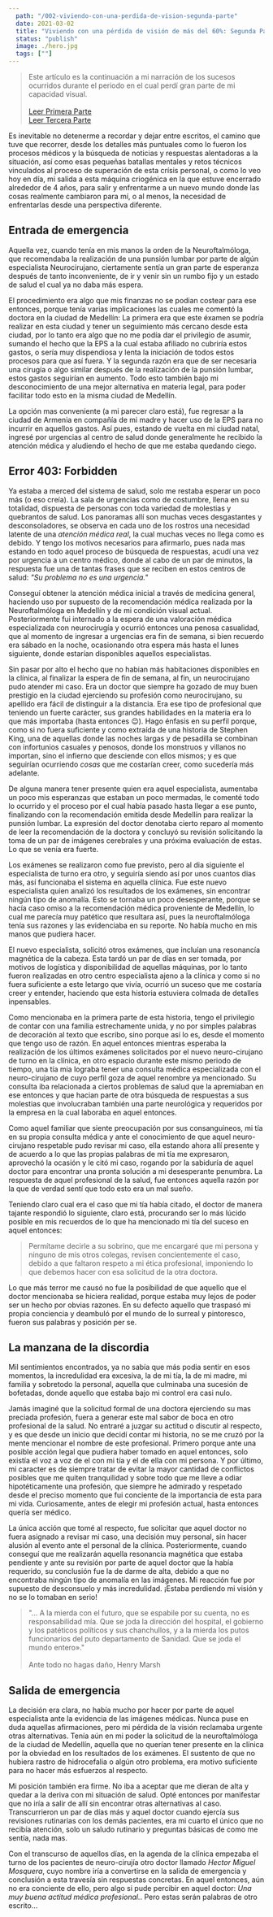 ```yaml
---
  path: "/002-viviendo-con-una-perdida-de-vision-segunda-parte"
  date: 2021-03-02
  title: "Viviendo con una pérdida de visión de más del 60%: Segunda Parte"
  status: "publish"
  image: ./hero.jpg
  tags: [""]
---
```

> Este artículo es la continuación a mi narración de los sucesos ocurridos durante el periodo en el cual perdí gran parte de mi capacidad visual.
> <br /><br />
> [Leer Primera Parte](/blog/001-viviendo-con-una-perdida-de-vision)
> <br>
> [Leer Tercera Parte](/blog/003-viviendo-con-una-perdida-de-vision-tercera-parte)

Es inevitable no detenerme a recordar y dejar entre escritos, el camino que tuve que recorrer, desde los detalles más puntuales como lo fueron los procesos médicos y la búsqueda de noticias y respuestas alentadoras a la situación, así como esas pequeñas batallas mentales y retos técnicos vinculados al proceso de superación de esta crísis personal, o como lo veo hoy en día, mi salida a esta máquina criogénica en la que estuve encerrado alrededor de 4 años, para salir y enfrentarme a un nuevo mundo donde las cosas realmente cambiaron para mí, o al menos, la necesidad de enfrentarlas desde una perspectiva diferente.

## Entrada de emergencia

Aquella vez, cuando tenía en mis manos la orden de la Neuroftalmóloga, que recomendaba la realización de una punsión lumbar por parte de algún especialista Neurocirujano, ciertamente sentía un gran parte de esperanza después de tanto inconveniente, de ir y venir sin un rumbo fijo y un estado de salud el cual ya no daba más espera.

El procedimiento era algo que mis finanzas no se podian costear para ese entonces, porque tenía varias implicaciones las cuales me comentó la doctora en la ciudad de Medellín: La primera era que este éxamen se podría realizar en esta ciudad y tener un seguimiento más cercano desde esta ciudad, por lo tanto era algo que no me podía dar el privilegio de asumir, sumando el hecho que la EPS a la cual estaba afiliado no cubriría estos gastos, o sería muy dispendiosa y lenta la iniciación de todos estos procesos para que así fuera. Y la segunda razón era que de ser necesaria una cirugía o algo similar después de la realización de la punsión lumbar, estos gastos seguirían en aumento. Todo esto también bajo mi desconocimiento de una mejor alternativa en materia legal, para poder facilitar todo esto en la misma ciudad de Medellín.

La opción mas conveniente (a mi parecer claro está), fue regresar a la ciudad de Armenia en compañía de mi madre y hacer uso de la EPS para no incurrir en aquellos gastos. Así pues, estando de vuelta en mi ciudad natal, ingresé por urgencias al centro de salud donde generalmente he recibido la atención médica y aludiendo el hecho de que me estaba quedando ciego.

## Error 403: Forbidden

Ya estaba a merced del sistema de salud, solo me restaba esperar un poco más (o eso creía). La sala de urgencias como de costumbre, llena en su totalidad, dispuesta de personas con toda variedad de molestias y quebrantos de salud. Los panoramas allí son muchas veces desgastantes y desconsoladores, se observa en cada uno de los rostros una necesidad latente de una *atención médica real*, la cual muchas veces no llega como es debido. Y tengo los motivos necesarios para afirmarlo, pues nada mas estando en todo aquel proceso de búsqueda de respuestas, acudí una vez por urgencia a un centro médico, donde al cabo de un par de minutos, la respuesta fue una de tantas frases que se reciben en estos centros de salud: *"Su problema no es una urgencia."*

Conseguí obtener la atención médica inicial a través de medicina general, haciendo uso por supuesto de la recomendación médica realizada por la Neuroftalmóloga en Medellín y de mi condición visual actual. Posteriormente fui internado a la espera de una valoración médica especializada con neurocirugía y ocurrió entonces  una penosa casualidad, que al momento de ingresar a urgencias era fin de semana, si bien recuerdo era sábado en la noche, ocasionando otra espera más hasta el lunes siguiente, donde estarían disponibles aquellos especialistas.

Sin pasar por alto el hecho que no habian más habitaciones disponibles en la clínica, al finalizar la espera de fin de semana, al fin, un neurocirujano pudo atender mi caso. Era un doctor que siempre ha gozado de muy buen prestigio en la ciudad ejerciendo su profesión como neurocirujano, su apellido era fácil de distinguir a la distancia. Era ese tipo de profesional que teniendo un fuerte carácter, sus grandes habilidades en la materia era lo que más importaba (hasta entonces 😉). Hago énfasis en su perfil porque, como si no fuera suficiente y como extraída de una historia de Stephen King, una de aquellas donde las noches largas y de pesadilla se combinan con infortunios casuales y penosos, donde los monstruos y villanos no importan, sino el infierno que desciende con ellos mismos; y es que seguirían ocurriendo *cosas* que me costarían creer, como sucedería más adelante.

De alguna manera tener presente quien era aquel especialista, aumentaba un poco mis esperanzas que estaban un poco mermadas, le comenté todo lo ocurrido y el proceso por el cual había pasado hasta llegar a ese punto, finalizando con la recomendación emitida desde Medellín para realizar la punsión lumbar. La expresión del doctor denotaba cierto reparo al momento de leer la recomendación de la doctora y concluyó su revisión solicitando la toma de un par de imágenes cerebrales y una próxima evaluación de estas. Lo que se venía era fuerte.

Los exámenes se realizaron como fue previsto, pero al dia siguiente el especialista de turno era otro, y seguiría siendo así por unos cuantos dias más, así funcionaba el sistema en aquella clínica. Fue este nuevo especialista quien analizó los resultados de los exámenes, sin encontrar ningún tipo de anomalía. Esto se tornaba un poco desesperante, porque se hacía caso omiso a la recomendación médica proveniente de Medellín, lo cual me parecía muy patético que resultara así, pues la neuroftalmóloga tenía sus razones y las evidenciaba en su reporte. No había mucho en mis manos que pudiera hacer.

El nuevo especialista, solicitó otros exámenes, que incluían una resonancía magnética de la cabeza. Esta tardó un par de días en ser tomada, por motivos de logística y disponibilidad de aquellas máquinas, por lo tanto fueron realizadas en otro centro especialista ajeno a la clínica y como si no fuera suficiente a este letargo que vivía, ocurrió un suceso que me costaría creer y entender, haciendo que esta historia estuviera colmada de detalles inpensables.

Como mencionaba en la primera parte de esta historia, tengo el privilegio de contar con una familia estrechamente unida, y no por simples palabras de decoración al texto que escribo, sino porque así lo es, desde el momento que tengo uso de razón. En aquel entonces mientras esperaba la realización de los últimos exámenes solicitados por el nuevo neuro-cirujano de turno en la clínica, en otro espacio durante este mismo periodo de tiempo, una tía mia lograba tener una consulta médica especializada con el neuro-cirujano de cuyo perfil goza de aquel renombre ya mencionado. Su consulta iba relacionada a ciertos problemas de salud que la apremiaban en ese entonces y que hacian parte de otra búsqueda de respuestas a sus molestias que involucraban también una parte neurológica y requeridos por la empresa en la cual laboraba en aquel entonces.

Como aquel familiar que siente preocupación por sus consanguineos, mi tía en su propia consulta médica y ante el conocimiento de que aquel neuro-cirujano respetable pudo revisar mi caso, ella estando ahora allí presente y de acuerdo a lo que las propias palabras de mi tía me expresaron, aprovechó la ocasión y le citó mi caso, rogando por la sabiduría de aquel doctor para encontrar una pronta solución a mi desesperante penumbra. La respuesta de aquel profesional de la salud, fue entonces aquella razón por la que de verdad sentí que todo esto era un mal sueño.

Teniendo claro cual era el caso que mi tía había citado, el doctor de manera tajante respondió lo siguiente, claro está, procurando ser lo más lúcido posible en mis recuerdos de lo que ha mencionado mi tía del suceso en aquel entonces:

> Permítame decirle a su sobrino, que me encargaré que mi persona y ninguno de mis otros colegas, revisen concientemente el caso, debido a que faltaron respeto a mi ética profesional, imponiendo lo que debemos hacer con esa solicitud de la otra doctora.

Lo que más terror me causó no fue la posibilidad de que aquello que el doctor mencionaba se hiciera realidad, porque estaba muy lejos de poder ser un hecho por obvias razones. En su defecto aquello que traspasó mi propia conciencia y deambuló por el mundo de lo surreal y pintoresco, fueron sus palabras y posición per se.

## La manzana de la discordia

Mil sentimientos encontrados, ya no sabía que más podia sentir en esos momentos, la incredulidad era excesiva, la de mi tía, la de mi madre, mi familia y sobretodo la personal, aquella que culminaba una sucesión de bofetadas, donde aquello que estaba bajo mi control era casi nulo.

Jamás imaginé que la solicitud formal de una doctora ejerciendo su mas preciada profesión, fuera a generar este mal sabor de boca en otro profesional de la salud. No entraré a juzgar su actitud o discutir al respecto, y es que desde un inicio que decidí contar mi historia, no se me cruzó por la mente mencionar el nombre de este profesional. Primero porque ante una posible acción legal que pudiera haber tomado en aquel entonces, solo existía el voz a voz de el con mi tía y el de ella con mi persona. Y por último, mi caracter es de siempre tratar de evitar la mayor cantidad de conflictos posibles que me quiten tranquilidad y sobre todo que me lleve a odiar hipotéticamente una profesión, que siempre he admirado y respetado desde el preciso momento que fui conciente de la importancia de esta para mi vida. Curiosamente, antes de elegir mi profesión actual, hasta entonces quería ser médico.

La única acción que tomé al respecto, fue solicitar que aquel doctor no fuera asignado a revisar mi caso, una decisión muy personal, sin hacer alusión al evento ante el personal de la clínica. Posteriormente, cuando conseguí que me realizarán aquella resonancia magnética que estaba pendiente y ante su revisión por parte de aquel doctor que la había requerido, su conclusión fue la de darme de alta, debido a que no encontraba ningún tipo de anomalía en las imágenes. Mi reacción fue por supuesto de desconsuelo y más incredulidad. ¡Estaba perdiendo mi visión y no se lo tomaban en serio!

> "... A la mierda con el futuro, que se espabile por su cuenta, no es responsabilidad mía. Que se joda la dirección del hospital, el gobierno y los patéticos políticos y sus chanchullos, y a la mierda los putos funcionarios del puto departamento de Sanidad. Que se joda el mundo entero»."
> <br /><br />
> Ante todo no hagas daño, Henry Marsh

## Salida de emergencia

La decisión era clara, no había mucho por hacer por parte de aquel especialista ante la evidencia de las imágenes médicas. Nunca puse en duda aquellas afirmaciones, pero mi pérdida de la visión reclamaba urgente otras alternativas. Tenía aún en mi poder la solicitud de la neuroftalmóloga de la ciudad de Medellín, aquella que no querían tener presente en la clínica por la obviedad en los resultados de los exámenes. El sustento de que no hubiera rastro de hidrocefalia o algún otro problema, era motivo suficiente para no hacer más esfuerzos al respecto.

Mi posición también era firme. No iba a aceptar que me dieran de alta y quedar a la deriva con mi situación de salud. Opté entonces por manifestar que no iría a salir de allí sin encontrar otras alternativas al caso. Transcurrieron un par de días más y aquel doctor cuando ejercía sus revisiones rutinarias con los demás pacientes, era mi cuarto el único que no recibía atención, solo un saludo rutinario y preguntas básicas de como me sentía, nada mas.

Con el transcurso de aquellos días, en la agenda de la clínica empezaba el turno de los pacientes de neuro-cirujía otro doctor llamado *Hector Miguel Mosquera*, cuyo nombre iría a convertirse en la salida de emergencia y conclusión a esta travesía sin respuestas concretas. En aquel entonces, aún no era conciente de ello, pero algo si pude percibir en aquel doctor: *Una muy buena actitud médica profesional.*. Pero estas serán palabras de otro escrito...
